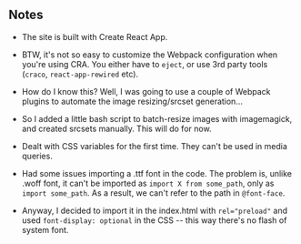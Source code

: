 ## Notes
- The site is built with Create React App.
- BTW, it's not so easy to customize the Webpack configuration when you're using CRA. You either have to `eject`, or use 3rd party tools (`craco`, `react-app-rewired` etc).
- How do I know this? Well, I was going to use a couple of Webpack plugins to automate the image resizing/srcset generation...
- So I added a little bash script to batch-resize images with imagemagick, and created srcsets manually. This will do for now.

- Dealt with CSS variables for the first time. They can't be used in media queries.

- Had some issues importing a .ttf font in the code. The problem is, unlike .woff font, it can't be imported as `import X from some_path`, only as `import some_path`. As a result, we can't refer to the path in `@font-face`.
- Anyway, I decided to import it in the index.html with `rel="preload"` and used `font-display: optional` in the CSS -- this way there's no flash of system font.
